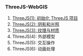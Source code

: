 ### ThreeJS-WebGIS

1. [ThreeJS(1): 初始化 ThreeJS 项目](https://github.com/zhouzhili/webGL-webGIS-Learning/tree/master/webglCodes/city3D)
2. [ThreeJS(2): 阴影和光照](https://github.com/zhouzhili/webGL-webGIS-Learning/tree/master/webglCodes/shadow)
3. [ThreeJS(3): 纹理与材质](https://github.com/zhouzhili/webGL-webGIS-Learning/tree/master/webglCodes/texture)
4. ThreeJS(4): 外部模型
5. ThreeJS(5): 交互操作
6. ThreeJS(6): 动画处理

